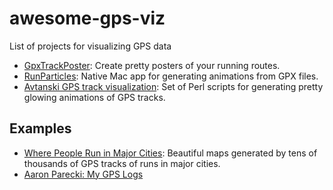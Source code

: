 # awesome-gps-viz
List of projects for visualizing GPS data 

* [GpxTrackPoster](https://github.com/flopp/GpxTrackPoster): Create pretty posters of your running routes.
* [RunParticles](http://renderfast.com/runparticles/): Native Mac app for generating animations from GPX files.
* [Avtanski GPS track visualization](http://avtanski.net/projects/gps/): Set of Perl scripts for generating pretty glowing animations of GPS tracks.

## Examples

* [Where People Run in Major Cities](http://flowingdata.com/2014/02/05/where-people-run/): Beautiful maps generated by tens of thousands of GPS tracks of runs in major cities.
* [Aaron Parecki: My GPS Logs](https://aaronparecki.com/gps/)
